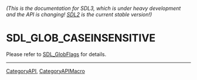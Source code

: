 ###### (This is the documentation for SDL3, which is under heavy development and the API is changing! [SDL2](https://wiki.libsdl.org/SDL2/) is the current stable version!)
# SDL_GLOB_CASEINSENSITIVE

Please refer to [SDL_GlobFlags](SDL_GlobFlags) for details.

----
[CategoryAPI](CategoryAPI), [CategoryAPIMacro](CategoryAPIMacro)

